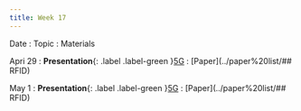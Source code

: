 ```yaml
---
title: Week 17
---
```


Date
: Topic
  : Materials

Apri 29
: **Presentation**{: .label .label-green }[5G](#)
  : [Paper](../paper%20list/## RFID)

May 1 
: **Presentation**{: .label .label-green }[5G](#)
  : [Paper](../paper%20list/## RFID)
